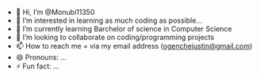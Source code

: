 - 👋 Hi, I’m @Monubi11350
- 👀 I’m interested in learning as much coding as possible...
- 🌱 I’m currently learning Barchelor of science in Computer Science
- 💞️ I’m looking to collaborate on coding/programming projects
- 📫 How to reach me = via my email address (ogenchejustin@gmail.com)
- 😄 Pronouns: ...
- ⚡ Fun fact: ...

<!---
Monubi11350/Monubi11350 is a ✨ special ✨ repository because its `README.md` (this file) appears on your GitHub profile.
You can click the Preview link to take a look at your changes.
--->
